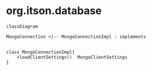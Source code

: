 # org.itson.database


```mermaid
classDiagram

MongoConnection <|-- MongoConnectionImpl : implements


class MongoConnectionImpl{
    +loadClientSettings()  MongoClientSettings
}

```